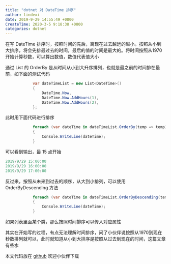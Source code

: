 ```yaml
---
title: "dotnet 对 DateTime 排序"
author: lindexi
date: 2019-9-29 14:55:49 +0800
CreateTime: 2020-3-5 9:18:38 +0800
categories: dotnet
---
```


在写 DateTime 排序时，按照时间的先后，离现在过去越远的越小。按照从小到大排序，将会先排最过去的时间，最后的值的时间是最大的。将时间按照从1970开始计算秒数，可以算出数值，数值代表值大小

<!--more-->


<!-- csdn -->

通过 List 的 OrderBy 是从时间从小到大升序排列，也就是最之前的时间排在最前，如下面的测试代码

```csharp
            var dateTimeList = new List<DateTime>()
            {
                DateTime.Now,
                DateTime.Now.AddHours(1),
                DateTime.Now.AddHours(2),
            };
```

此时用下面代码进行排序

```csharp
            foreach (var dateTime in dateTimeList.OrderBy(temp => temp))
            {
                Console.WriteLine(dateTime);
            }
```

可以看到输出，最 15 点开始

```csharp
2019/9/29 15:00:00
2019/9/29 16:00:00
2019/9/29 17:00:00
```

反过来，按照从未来到过去的顺序，从大到小排列，可以使用 OrderByDescending 方法

```csharp
            foreach (var dateTime in dateTimeList.OrderByDescending(temp => temp))
            {
                Console.WriteLine(dateTime);
            }
```

如果列表里面某个类，那么按照时间排序可以传入对应属性

其实在开始写的过程，有点无法理解时间排序，问了小伙伴说按照从1970到现在秒数排列就可以，此时就知道从小到大排序是按照从过去到现在的时间，这篇文章有些水

本文代码放在 [github](https://github.com/lindexi/lindexi_gd/blob/65637abed6e0d5268eb34e3df7457ffdad5c9172/LabairliwoKelluyewhidee) 欢迎小伙伴下载

